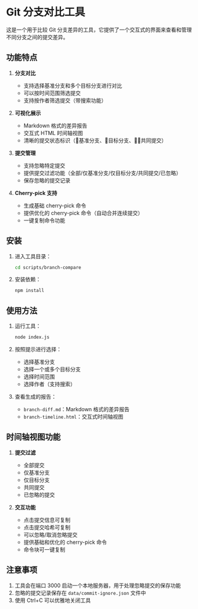 # Git 分支对比工具

这是一个用于比较 Git 分支差异的工具，它提供了一个交互式的界面来查看和管理不同分支之间的提交差异。

## 功能特点

1. **分支对比**

   - 支持选择基准分支和多个目标分支进行对比
   - 可以按时间范围筛选提交
   - 支持按作者筛选提交（带搜索功能）

2. **可视化展示**

   - Markdown 格式的差异报告
   - 交互式 HTML 时间轴视图
   - 清晰的提交状态标识（🔴基准分支、🔵目标分支、🔴🔵共同提交）

3. **提交管理**

   - 支持忽略特定提交
   - 提供提交过滤功能（全部/仅基准分支/仅目标分支/共同提交/已忽略）
   - 保存忽略的提交记录

4. **Cherry-pick 支持**
   - 生成基础 cherry-pick 命令
   - 提供优化的 cherry-pick 命令（自动合并连续提交）
   - 一键复制命令功能

## 安装

1. 进入工具目录：

   ```bash
   cd scripts/branch-compare
   ```

2. 安装依赖：
   ```bash
   npm install
   ```

## 使用方法

1. 运行工具：

   ```bash
   node index.js
   ```

2. 按照提示进行选择：

   - 选择基准分支
   - 选择一个或多个目标分支
   - 选择时间范围
   - 选择作者（支持搜索）

3. 查看生成的报告：
   - `branch-diff.md`：Markdown 格式的差异报告
   - `branch-timeline.html`：交互式时间轴视图

## 时间轴视图功能

1. **提交过滤**

   - 全部提交
   - 仅基准分支
   - 仅目标分支
   - 共同提交
   - 已忽略的提交

2. **交互功能**
   - 点击提交信息可复制
   - 点击提交哈希可复制
   - 可以忽略/取消忽略提交
   - 提供基础和优化的 cherry-pick 命令
   - 命令块可一键复制

## 注意事项

1. 工具会在端口 3000 启动一个本地服务器，用于处理忽略提交的保存功能
2. 忽略的提交记录保存在 `data/commit-ignore.json` 文件中
3. 使用 Ctrl+C 可以优雅地关闭工具
